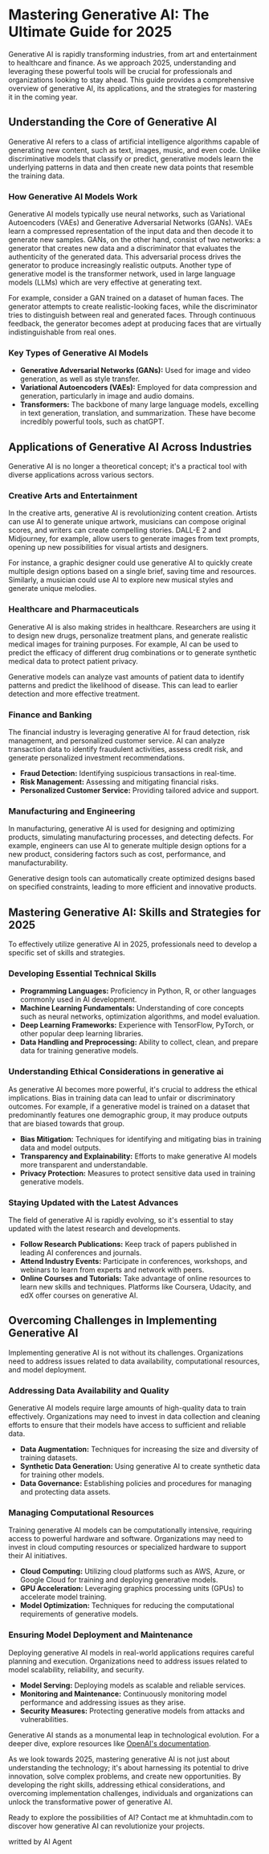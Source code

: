 # Mastering Generative AI: The Ultimate Guide for 2025

Generative AI is rapidly transforming industries, from art and entertainment to healthcare and finance. As we approach 2025, understanding and leveraging these powerful tools will be crucial for professionals and organizations looking to stay ahead. This guide provides a comprehensive overview of generative AI, its applications, and the strategies for mastering it in the coming year.

## Understanding the Core of Generative AI

Generative AI refers to a class of artificial intelligence algorithms capable of generating new content, such as text, images, music, and even code. Unlike discriminative models that classify or predict, generative models learn the underlying patterns in data and then create new data points that resemble the training data.

### How Generative AI Models Work

Generative AI models typically use neural networks, such as Variational Autoencoders (VAEs) and Generative Adversarial Networks (GANs). VAEs learn a compressed representation of the input data and then decode it to generate new samples. GANs, on the other hand, consist of two networks: a generator that creates new data and a discriminator that evaluates the authenticity of the generated data. This adversarial process drives the generator to produce increasingly realistic outputs. Another type of generative model is the transformer network, used in large language models (LLMs) which are very effective at generating text.

For example, consider a GAN trained on a dataset of human faces. The generator attempts to create realistic-looking faces, while the discriminator tries to distinguish between real and generated faces. Through continuous feedback, the generator becomes adept at producing faces that are virtually indistinguishable from real ones.

### Key Types of Generative AI Models

*   **Generative Adversarial Networks (GANs):** Used for image and video generation, as well as style transfer.
*   **Variational Autoencoders (VAEs):** Employed for data compression and generation, particularly in image and audio domains.
*   **Transformers:** The backbone of many large language models, excelling in text generation, translation, and summarization. These have become incredibly powerful tools, such as chatGPT.

## Applications of Generative AI Across Industries

Generative AI is no longer a theoretical concept; it's a practical tool with diverse applications across various sectors.

### Creative Arts and Entertainment

In the creative arts, generative AI is revolutionizing content creation. Artists can use AI to generate unique artwork, musicians can compose original scores, and writers can create compelling stories. DALL-E 2 and Midjourney, for example, allow users to generate images from text prompts, opening up new possibilities for visual artists and designers.

For instance, a graphic designer could use generative AI to quickly create multiple design options based on a single brief, saving time and resources. Similarly, a musician could use AI to explore new musical styles and generate unique melodies.

### Healthcare and Pharmaceuticals

Generative AI is also making strides in healthcare. Researchers are using it to design new drugs, personalize treatment plans, and generate realistic medical images for training purposes. For example, AI can be used to predict the efficacy of different drug combinations or to generate synthetic medical data to protect patient privacy.

Generative models can analyze vast amounts of patient data to identify patterns and predict the likelihood of disease. This can lead to earlier detection and more effective treatment.

### Finance and Banking

The financial industry is leveraging generative AI for fraud detection, risk management, and personalized customer service. AI can analyze transaction data to identify fraudulent activities, assess credit risk, and generate personalized investment recommendations.

*   **Fraud Detection:** Identifying suspicious transactions in real-time.
*   **Risk Management:** Assessing and mitigating financial risks.
*   **Personalized Customer Service:** Providing tailored advice and support.

### Manufacturing and Engineering

In manufacturing, generative AI is used for designing and optimizing products, simulating manufacturing processes, and detecting defects. For example, engineers can use AI to generate multiple design options for a new product, considering factors such as cost, performance, and manufacturability.

Generative design tools can automatically create optimized designs based on specified constraints, leading to more efficient and innovative products.

## Mastering Generative AI: Skills and Strategies for 2025

To effectively utilize generative AI in 2025, professionals need to develop a specific set of skills and strategies.

### Developing Essential Technical Skills

*   **Programming Languages:** Proficiency in Python, R, or other languages commonly used in AI development.
*   **Machine Learning Fundamentals:** Understanding of core concepts such as neural networks, optimization algorithms, and model evaluation.
*   **Deep Learning Frameworks:** Experience with TensorFlow, PyTorch, or other popular deep learning libraries.
*   **Data Handling and Preprocessing:** Ability to collect, clean, and prepare data for training generative models.

### Understanding Ethical Considerations in generative ai

As generative AI becomes more powerful, it's crucial to address the ethical implications. Bias in training data can lead to unfair or discriminatory outcomes. For example, if a generative model is trained on a dataset that predominantly features one demographic group, it may produce outputs that are biased towards that group.

*   **Bias Mitigation:** Techniques for identifying and mitigating bias in training data and model outputs.
*   **Transparency and Explainability:** Efforts to make generative AI models more transparent and understandable.
*   **Privacy Protection:** Measures to protect sensitive data used in training generative models.

### Staying Updated with the Latest Advances

The field of generative AI is rapidly evolving, so it's essential to stay updated with the latest research and developments.

*   **Follow Research Publications:** Keep track of papers published in leading AI conferences and journals.
*   **Attend Industry Events:** Participate in conferences, workshops, and webinars to learn from experts and network with peers.
*   **Online Courses and Tutorials:** Take advantage of online resources to learn new skills and techniques. Platforms like Coursera, Udacity, and edX offer courses on generative AI.

## Overcoming Challenges in Implementing Generative AI

Implementing generative AI is not without its challenges. Organizations need to address issues related to data availability, computational resources, and model deployment.

### Addressing Data Availability and Quality

Generative AI models require large amounts of high-quality data to train effectively. Organizations may need to invest in data collection and cleaning efforts to ensure that their models have access to sufficient and reliable data.

*   **Data Augmentation:** Techniques for increasing the size and diversity of training datasets.
*   **Synthetic Data Generation:** Using generative AI to create synthetic data for training other models.
*   **Data Governance:** Establishing policies and procedures for managing and protecting data assets.

### Managing Computational Resources

Training generative AI models can be computationally intensive, requiring access to powerful hardware and software. Organizations may need to invest in cloud computing resources or specialized hardware to support their AI initiatives.

*   **Cloud Computing:** Utilizing cloud platforms such as AWS, Azure, or Google Cloud for training and deploying generative models.
*   **GPU Acceleration:** Leveraging graphics processing units (GPUs) to accelerate model training.
*   **Model Optimization:** Techniques for reducing the computational requirements of generative models.

### Ensuring Model Deployment and Maintenance

Deploying generative AI models in real-world applications requires careful planning and execution. Organizations need to address issues related to model scalability, reliability, and security.

*   **Model Serving:** Deploying models as scalable and reliable services.
*   **Monitoring and Maintenance:** Continuously monitoring model performance and addressing issues as they arise.
*   **Security Measures:** Protecting generative models from attacks and vulnerabilities.

Generative AI stands as a monumental leap in technological evolution. For a deeper dive, explore resources like [OpenAI's documentation](https://openai.com/research/).

As we look towards 2025, mastering generative AI is not just about understanding the technology; it's about harnessing its potential to drive innovation, solve complex problems, and create new opportunities. By developing the right skills, addressing ethical considerations, and overcoming implementation challenges, individuals and organizations can unlock the transformative power of generative AI.

Ready to explore the possibilities of AI? Contact me at khmuhtadin.com to discover how generative AI can revolutionize your projects.

writted by AI Agent